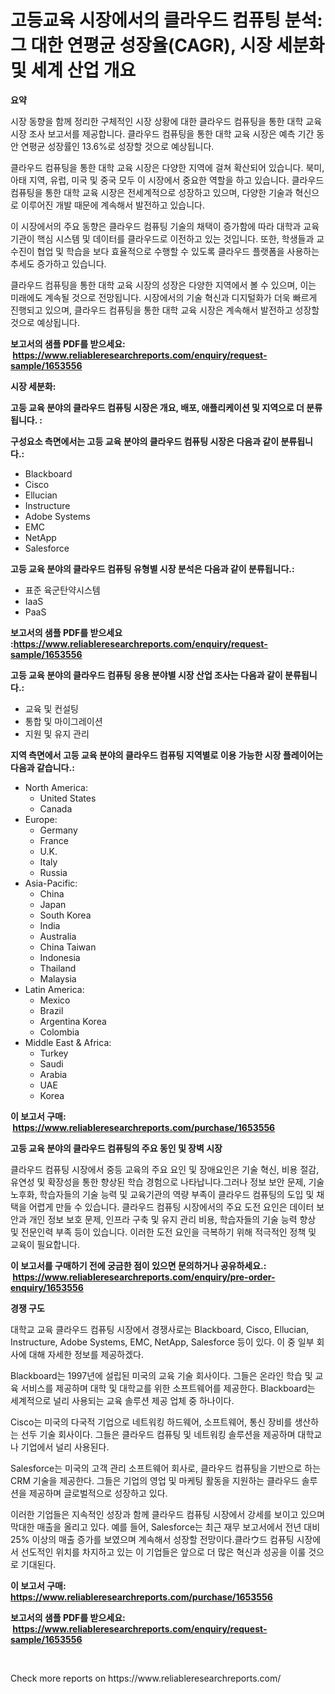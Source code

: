 <p><h1>고등교육 시장에서의 클라우드 컴퓨팅 분석: 그 대한 연평균 성장율(CAGR), 시장 세분화 및 세계 산업 개요</h1></p><p><strong>요약</strong></p>
<p><p>시장 동향을 함께 정리한 구체적인 시장 상황에 대한 클라우드 컴퓨팅을 통한 대학 교육 시장 조사 보고서를 제공합니다. 클라우드 컴퓨팅을 통한 대학 교육 시장은 예측 기간 동안 연평균 성장률인 13.6%로 성장할 것으로 예상됩니다.</p><p>클라우드 컴퓨팅을 통한 대학 교육 시장은 다양한 지역에 걸쳐 확산되어 있습니다. 북미, 아태 지역, 유럽, 미국 및 중국 모두 이 시장에서 중요한 역할을 하고 있습니다. 클라우드 컴퓨팅을 통한 대학 교육 시장은 전세계적으로 성장하고 있으며, 다양한 기술과 혁신으로 이루어진 개발 때문에 계속해서 발전하고 있습니다.</p><p>이 시장에서의 주요 동향은 클라우드 컴퓨팅 기술의 채택이 증가함에 따라 대학과 교육기관이 핵심 시스템 및 데이터를 클라우드로 이전하고 있는 것입니다. 또한, 학생들과 교수진이 협업 및 학습을 보다 효율적으로 수행할 수 있도록 클라우드 플랫폼을 사용하는 추세도 증가하고 있습니다.</p><p>클라우드 컴퓨팅을 통한 대학 교육 시장의 성장은 다양한 지역에서 볼 수 있으며, 이는 미래에도 계속될 것으로 전망됩니다. 시장에서의 기술 혁신과 디지털화가 더욱 빠르게 진행되고 있으며, 클라우드 컴퓨팅을 통한 대학 교육 시장은 계속해서 발전하고 성장할 것으로 예상됩니다.</p></p>
<p><strong>보고서의 샘플 PDF를 받으세요: &nbsp;<a href="https://www.reliableresearchreports.com/enquiry/request-sample/1653556">https://www.reliableresearchreports.com/enquiry/request-sample/1653556</a></strong></p>
<p><strong>시장 세분화:</strong></p>
<p><strong> 고등 교육 분야의 클라우드 컴퓨팅 시장은 개요, 배포, 애플리케이션 및 지역으로 더 분류됩니다. :</strong></p>
<p><strong>구성요소 측면에서는 고등 교육 분야의 클라우드 컴퓨팅 시장은 다음과 같이 분류됩니다.:</strong></p>
<p><ul><li>Blackboard</li><li>Cisco</li><li>Ellucian</li><li>Instructure</li><li>Adobe Systems</li><li>EMC</li><li>NetApp</li><li>Salesforce</li></ul></p>
<p><strong> 고등 교육 분야의 클라우드 컴퓨팅 유형별 시장 분석은 다음과 같이 분류됩니다.:</strong></p>
<p><ul><li>표준 육군탄약시스템</li><li>IaaS</li><li>PaaS</li></ul></p>
<p><strong>보고서의 샘플 PDF를 받으세요 :<a href="https://www.reliableresearchreports.com/enquiry/request-sample/1653556">https://www.reliableresearchreports.com/enquiry/request-sample/1653556</a></strong></p>
<p><strong> 고등 교육 분야의 클라우드 컴퓨팅 응용 분야별 시장 산업 조사는 다음과 같이 분류됩니다.:</strong></p>
<p><ul><li>교육 및 컨설팅</li><li>통합 및 마이그레이션</li><li>지원 및 유지 관리</li></ul></p>
<p><strong>지역 측면에서 고등 교육 분야의 클라우드 컴퓨팅 지역별로 이용 가능한 시장 플레이어는 다음과 같습니다.:</strong></p>
<p><ul>
    <li>
        North America:
        <ul>
            <li>United States</li>
            <li>Canada</li>
        </ul>
    </li>
    <li>
        Europe:
        <ul>
            <li>Germany</li>
            <li>France</li>
            <li>U.K.</li>
            <li>Italy</li>
            <li>Russia</li>
        </ul>
    </li>
    <li>
        Asia-Pacific:
        <ul>
            <li>China</li>
            <li>Japan</li>
            <li>South Korea</li>
            <li>India</li>
            <li>Australia</li>
            <li>China Taiwan</li>
            <li>Indonesia</li>
            <li>Thailand</li>
            <li>Malaysia</li>
        </ul>
    </li>
    <li>
        Latin America:
        <ul>
            <li>Mexico</li>
            <li>Brazil</li>
            <li>Argentina Korea</li>
            <li>Colombia</li>
        </ul>
    </li>
    <li>
        Middle East & Africa:
        <ul>
            <li>Turkey</li>
            <li>Saudi</li>
            <li>Arabia</li>
            <li>UAE</li>
            <li>Korea</li>
        </ul>
    </li>
    </ul></p>
<p><strong>이 보고서 구매: &nbsp;<a href="https://www.reliableresearchreports.com/purchase/1653556">https://www.reliableresearchreports.com/purchase/1653556</a></strong></p>
<p><strong>고등 교육 분야의 클라우드 컴퓨팅의 주요 동인 및 장벽 시장</strong></p>
<p><p>클라우드 컴퓨팅 시장에서 중등 교육의 주요 요인 및 장애요인은 기술 혁신, 비용 절감, 유연성 및 확장성을 통한 향상된 학습 경험으로 나타납니다.그러나 정보 보안 문제, 기술 노후화, 학습자들의 기술 능력 및 교육기관의 역량 부족이 클라우드 컴퓨팅의 도입 및 채택을 어렵게 만들 수 있습니다. 클라우드 컴퓨팅 시장에서의 주요 도전 요인은 데이터 보안과 개인 정보 보호 문제, 인프라 구축 및 유지 관리 비용, 학습자들의 기술 능력 향상 및 전문인력 부족 등이 있습니다. 이러한 도전 요인을 극복하기 위해 적극적인 정책 및 교육이 필요합니다.</p></p>
<p><strong>이 보고서를 구매하기 전에 궁금한 점이 있으면 문의하거나 공유하세요.: &nbsp;<a href="https://www.reliableresearchreports.com/enquiry/pre-order-enquiry/1653556">https://www.reliableresearchreports.com/enquiry/pre-order-enquiry/1653556</a></strong></p>
<p><strong>경쟁 구도</strong></p>
<p><p>대학교 교육 클라우드 컴퓨팅 시장에서 경쟁사로는 Blackboard, Cisco, Ellucian, Instructure, Adobe Systems, EMC, NetApp, Salesforce 등이 있다. 이 중 일부 회사에 대해 자세한 정보를 제공하겠다.</p><p>Blackboard는 1997년에 설립된 미국의 교육 기술 회사이다. 그들은 온라인 학습 및 교육 서비스를 제공하며 대학 및 대학교를 위한 소프트웨어를 제공한다. Blackboard는 세계적으로 널리 사용되는 교육 솔루션 제공 업체 중 하나이다.</p><p>Cisco는 미국의 다국적 기업으로 네트워킹 하드웨어, 소프트웨어, 통신 장비를 생산하는 선두 기술 회사이다. 그들은 클라우드 컴퓨팅 및 네트워킹 솔루션을 제공하며 대학교나 기업에서 널리 사용된다.</p><p>Salesforce는 미국의 고객 관리 소프트웨어 회사로, 클라우드 컴퓨팅을 기반으로 하는 CRM 기술을 제공한다. 그들은 기업의 영업 및 마케팅 활동을 지원하는 클라우드 솔루션을 제공하며 글로벌적으로 성장하고 있다.</p><p>이러한 기업들은 지속적인 성장과 함께 클라우드 컴퓨팅 시장에서 강세를 보이고 있으며 막대한 매출을 올리고 있다. 예를 들어, Salesforce는 최근 재무 보고서에서 전년 대비 25% 이상의 매출 증가를 보였으며 계속해서 성장할 전망이다.클라ウ드 컴퓨팅 시장에서 선도적인 위치를 차지하고 있는 이 기업들은 앞으로 더 많은 혁신과 성공을 이룰 것으로 기대된다.</p></p>
<p><strong>이 보고서 구매: &nbsp; <a href="https://www.reliableresearchreports.com/purchase/1653556">https://www.reliableresearchreports.com/purchase/1653556</a></strong></p>
<p><strong>보고서의 샘플 PDF를 받으세요: &nbsp;<a href="https://www.reliableresearchreports.com/enquiry/request-sample/1653556">https://www.reliableresearchreports.com/enquiry/request-sample/1653556</a></strong><strong></strong></p>
<p>&nbsp;</p>
<p>Check more reports on https://www.reliableresearchreports.com/</p>